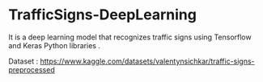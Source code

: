 # TrafficSigns-DeepLearning
It is a deep learning model that recognizes traffic signs using Tensorflow and Keras Python libraries .

Dataset : https://www.kaggle.com/datasets/valentynsichkar/traffic-signs-preprocessed
